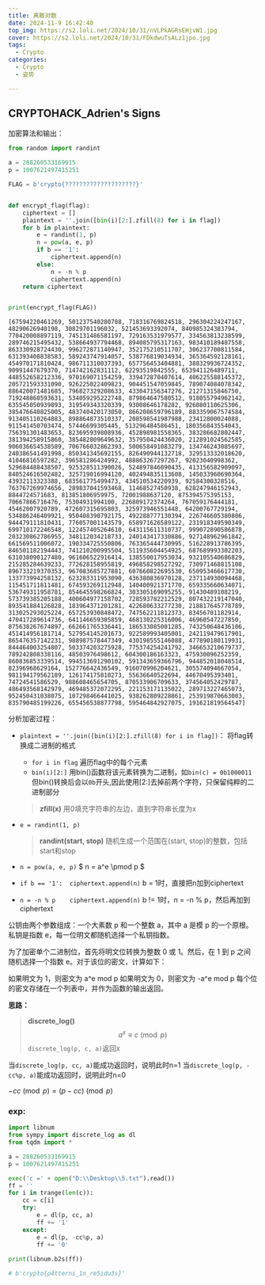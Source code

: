 ```yaml
---
title: 离散对数
date: 2024-11-9 16:42:40
top_img: https://s2.loli.net/2024/10/31/nVLPkAGRsEHjvW1.jpg
cover: https://s2.loli.net/2024/10/31/FDkdwuTsALz1jpo.jpg
tags:
  - Crypto
categories:
  - Crypto
  - 姿势

---
```


## CRYPTOHACK_Adrien's Signs
加密算法和输出：
```python
from random import randint

a = 288260533169915
p = 1007621497415251

FLAG = b'crypto{????????????????????}'


def encrypt_flag(flag):
    ciphertext = []
    plaintext = ''.join([bin(i)[2:].zfill(8) for i in flag])
    for b in plaintext:
        e = randint(1, p)
        n = pow(a, e, p)
        if b == '1':
            ciphertext.append(n)
        else:
            n = -n % p
            ciphertext.append(n)
    return ciphertext


print(encrypt_flag(FLAG))
```
```
[67594220461269, 501237540280788, 718316769824518, 296304224247167, 48290626940198, 30829701196032, 521453693392074, 840985324383794, 770420008897119, 745131486581197, 729163531979577, 334563813238599, 289746215495432, 538664937794468, 894085795317163, 983410189487558, 863330928724430, 996272871140947, 352175210511707, 306237700811584, 631393408838583, 589243747914057, 538776819034934, 365364592128161, 454970171810424, 986711310037393, 657756453404881, 388329936724352, 90991447679370, 714742162831112, 62293519842555, 653941126489711, 448552658212336, 970169071154259, 339472870407614, 406225588145372, 205721593331090, 926225022409823, 904451547059845, 789074084078342, 886420071481685, 796827329208633, 433047156347276, 21271315846750, 719248860593631, 534059295222748, 879864647580512, 918055794962142, 635545050939893, 319549343320339, 93008646178282, 926080110625306, 385476640825005, 483740420173050, 866208659796189, 883359067574584, 913405110264883, 898864873510337, 208598541987988, 23412800024088, 911541450703474, 57446699305445, 513296484586451, 180356843554043, 756391301483653, 823695939808936, 452898981558365, 383286682802447, 381394258915860, 385482809649632, 357950424436020, 212891024562585, 906036654538589, 706766032862393, 500658491083279, 134746243085697, 240386541491998, 850341345692155, 826490944132718, 329513332018620, 41046816597282, 396581286424992, 488863267297267, 92023040998362, 529684488438507, 925328511390026, 524897846090435, 413156582909097, 840524616502482, 325719016994120, 402494835113608, 145033960690364, 43932113323388, 683561775499473, 434510534220939, 92584300328516, 763767269974656, 289837041593468, 11468527450938, 628247946152943, 8844724571683, 813851806959975, 72001988637120, 875394575395153, 70667866716476, 75304931994100, 226809172374264, 767059176444181, 45462007920789, 472607315695803, 325973946551448, 64200767729194, 534886246409921, 950408390792175, 492288777130394, 226746605380806, 944479111810431, 776057001143579, 658971626589122, 231918349590349, 699710172246548, 122457405264610, 643115611310737, 999072890586878, 203230862786955, 348112034218733, 240143417330886, 927148962961842, 661569511006072, 190334725550806, 763365444730995, 516228913786395, 846501182194443, 741210200995504, 511935604454925, 687689993302203, 631038090127480, 961606522916414, 138550017953034, 932105540686829, 215285284639233, 772628158955819, 496858298527292, 730971468815108, 896733219370353, 967083685727881, 607660822695530, 650953466617730, 133773994258132, 623283311953090, 436380836970128, 237114930094468, 115451711811481, 674593269112948, 140400921371770, 659335660634071, 536749311958781, 854645598266824, 303305169095255, 91430489108219, 573739385205188, 400604977158702, 728593782212529, 807432219147040, 893541884126828, 183964371201281, 422680633277230, 218817645778789, 313025293025224, 657253930848472, 747562211812373, 83456701182914, 470417289614736, 641146659305859, 468130225316006, 46960547227850, 875638267674897, 662661765336441, 186533085001285, 743250648436106, 451414956181714, 527954145201673, 922589993405001, 242119479617901, 865476357142231, 988987578447349, 430198555146088, 477890180119931, 844464003254807, 503374203275928, 775374254241792, 346653210679737, 789242808338116, 48503976498612, 604300186163323, 475930096252359, 860836853339514, 994513691290102, 591343659366796, 944852018048514, 82396968629164, 152776642436549, 916070996204621, 305574094667054, 981194179562189, 126174175810273, 55636640522694, 44670495393401, 74724541586529, 988608465654705, 870533906709633, 374564052429787, 486493568142979, 469485372072295, 221153171135022, 289713227465073, 952450431038075, 107298466441025, 938262809228861, 253919870663003, 835790485199226, 655456538877798, 595464842927075, 191621819564547]
```

分析加密过程：
+ ```plaintext = ''.join([bin(i)[2:].zfill(8) for i in flag])```：
  将flag转换成二进制的格式
    + ```for i in flag```
      遍历flag中的每个元素
    + ```bin(i)[2:]```
      用bin()函数将该元素转换为二进制，如```bin(c) = 0b1000011```
      但bin()转换后会以```0b```开头,因此使用[2:]去掉前两个字符，只保留纯粹的二进制部分
  > **zfill(x)**
  用0填充字符串的左边，直到字符串长度为x


+ ```e = randint(1, p)```

  > **randint(start, stop)**
  随机生成一个范围在(start, stop)的整数，包括start和stop

+ ```n = pow(a, e, p)```
  $ n = a^e \pmod p $

+ ```if b == '1':  ciphertext.append(n)```
  b = 1时，直接把n加到ciphertext

+ ```n = -n % p    ciphertext.append(n)```
  b != 1时，n = -n % p，然后再加到ciphertext

公钥由两个参数组成：一个大素数 p 和一个整数 a，其中 a 是模 p 的一个原根。私钥是指数 e，每一位明文都随机选择一个私钥指数。

为了加密单个二进制位，首先将明文位转换为整数 0 或 1。然后，在 1 到 p 之间随机选择一个指数 e。对于该位的密文，计算如下：

如果明文为 1，则密文为 a^e mod p
如果明文为 0，则密文为 -a^e mod p
每个位的密文存储在一个列表中，并作为函数的输出返回。

**思路：**
> **discrete_log()**
>$$
a^x \equiv c \pmod p
$$
```discrete_log(p, c, a)```返回x

当```discrete_log(p, cc, a)```能成功返回时，说明此时n=1
当```discrete_log(p, -cc%p, a)```能成功返回时，说明此时n=0

$-cc\pmod p = (p - cc)\pmod p$

### exp:
```python
import libnum
from sympy import discrete_log as dl
from tqdm import *

a = 288260533169915
p = 1007621497415251

exec('c =' + open("D:\\Desktop\\5.txt").read())
ff = ''
for i in trange(len(c)):
    cc = c[i]
    try:
        e = dl(p, cc, a)
        ff += '1'
    except:
        e = dl(p, -cc%p, a)
        ff += '0'
        
print(libnum.b2s(ff))

# b'crypto{p4tterns_1n_re5idu3s}'

